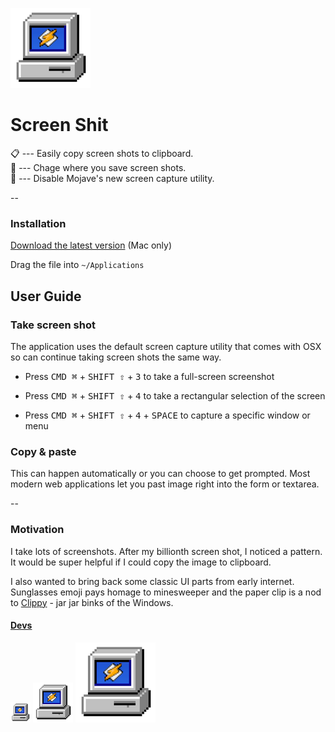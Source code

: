 ![Logo](./assets/app-icon/png/128x128.png)

# Screen Shit

 📋 --- Easily copy screen shots to clipboard.  
 🚮 --- Chage where you save screen shots.  
 🌄 --- Disable Mojave's new screen capture utility.

--

### Installation

[Download the latest version] (Mac only)

Drag the file into `~/Applications`

## User Guide

### Take screen shot

The application uses the default screen capture utility that comes with OSX so can continue taking screen shots the same way.

- Press <kbd>CMD ⌘</kbd> + <kbd>SHIFT ⇧</kbd> + <kbd>3</kbd> to take a full-screen screenshot

- Press <kbd>CMD ⌘</kbd> + <kbd>SHIFT ⇧</kbd> + <kbd>4</kbd> to take a rectangular selection of the screen

- Press <kbd>CMD ⌘</kbd> + <kbd>SHIFT ⇧</kbd> + <kbd>4</kbd> + <kbd>SPACE</kbd> to capture a specific window or menu

### Copy & paste
This can happen automatically or  you can choose to get prompted. Most modern web applications let you past image right into the form or textarea.

--

### Motivation

I take lots of screenshots. After my billionth screen shot, I noticed a pattern. It would be super helpful if I could copy the image to clipboard.

I also wanted to bring back some classic UI parts from early internet. Sunglasses emoji pays homage to minesweeper and the paper clip is a nod to [Clippy](https://twitter.com/kevando_/status/1089357604176838656)  - jar jar binks of the Windows.

#### [Devs](/docs/DEVELOPMENT.md)

![Logo](./assets/app-icon/png/32x32.png)
![Logo](./assets/app-icon/png/64x64.png)
![Logo](./assets/app-icon/png/128x128.png)

[Download the latest version]: https://github.com/kevando/screenshit/releases/download/v1.1/screenshit.dmg
